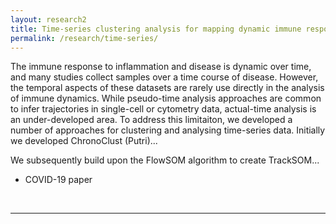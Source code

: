 ```yaml
---
layout: research2
title: Time-series clustering analysis for mapping dynamic immune responses
permalink: /research/time-series/
---
```


The immune response to inflammation and disease is dynamic over time, and many studies collect samples over a time course of disease. However, the temporal aspects of these datasets are rarely use directly in the analysis of immune dynamics. While pseudo-time analysis approaches are common to infer trajectories in single-cell or cytometry data, actual-time analysis is an under-developed area. To address this limitaiton, we developed a number of approaches for clustering and analysing time-series data. Initially we developed ChronoClust (Putri)...

We subsequently build upon the FlowSOM algorithm to create TrackSOM...
- COVID-19 paper

<br />

---
